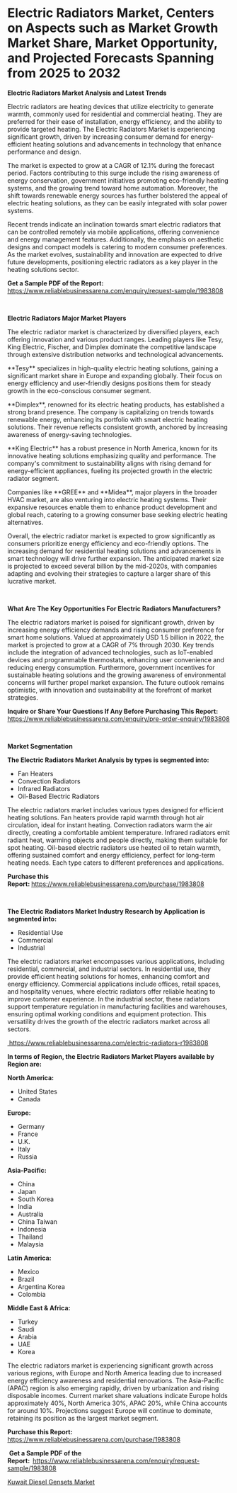 <p><h1>Electric Radiators Market, Centers on Aspects such as Market Growth Market Share, Market Opportunity, and Projected Forecasts Spanning from 2025 to 2032</h1></p><p><strong>Electric Radiators Market Analysis and Latest Trends</strong></p>
<p><p>Electric radiators are heating devices that utilize electricity to generate warmth, commonly used for residential and commercial heating. They are preferred for their ease of installation, energy efficiency, and the ability to provide targeted heating. The Electric Radiators Market is experiencing significant growth, driven by increasing consumer demand for energy-efficient heating solutions and advancements in technology that enhance performance and design.</p><p>The market is expected to grow at a CAGR of 12.1% during the forecast period. Factors contributing to this surge include the rising awareness of energy conservation, government initiatives promoting eco-friendly heating systems, and the growing trend toward home automation. Moreover, the shift towards renewable energy sources has further bolstered the appeal of electric heating solutions, as they can be easily integrated with solar power systems.</p><p>Recent trends indicate an inclination towards smart electric radiators that can be controlled remotely via mobile applications, offering convenience and energy management features. Additionally, the emphasis on aesthetic designs and compact models is catering to modern consumer preferences. As the market evolves, sustainability and innovation are expected to drive future developments, positioning electric radiators as a key player in the heating solutions sector.</p></p>
<p><strong>Get a Sample PDF of the Report:&nbsp;</strong> <a href="https://www.reliablebusinessarena.com/enquiry/request-sample/1983808?utm_campaign=2131&utm_medium=2&utm_source=Github&utm_content=ia&utm_term=20022025&utm_id=electric-radiators">https://www.reliablebusinessarena.com/enquiry/request-sample/1983808</a></p>
<p>&nbsp;</p>
<p><strong>Electric Radiators Major Market Players</strong></p>
<p><p>The electric radiator market is characterized by diversified players, each offering innovation and various product ranges. Leading players like Tesy, King Electric, Fischer, and Dimplex dominate the competitive landscape through extensive distribution networks and technological advancements.</p><p>**Tesy** specializes in high-quality electric heating solutions, gaining a significant market share in Europe and expanding globally. Their focus on energy efficiency and user-friendly designs positions them for steady growth in the eco-conscious consumer segment.</p><p>**Dimplex**, renowned for its electric heating products, has established a strong brand presence. The company is capitalizing on trends towards renewable energy, enhancing its portfolio with smart electric heating solutions. Their revenue reflects consistent growth, anchored by increasing awareness of energy-saving technologies.</p><p>**King Electric** has a robust presence in North America, known for its innovative heating solutions emphasizing quality and performance. The company's commitment to sustainability aligns with rising demand for energy-efficient appliances, fueling its projected growth in the electric radiator segment.</p><p>Companies like **GREE** and **Midea**, major players in the broader HVAC market, are also venturing into electric heating systems. Their expansive resources enable them to enhance product development and global reach, catering to a growing consumer base seeking electric heating alternatives.</p><p>Overall, the electric radiator market is expected to grow significantly as consumers prioritize energy efficiency and eco-friendly options. The increasing demand for residential heating solutions and advancements in smart technology will drive further expansion. The anticipated market size is projected to exceed several billion by the mid-2020s, with companies adapting and evolving their strategies to capture a larger share of this lucrative market.</p></p>
<p>&nbsp;</p>
<p><strong>What Are The Key Opportunities For Electric Radiators Manufacturers?</strong></p>
<p><p>The electric radiators market is poised for significant growth, driven by increasing energy efficiency demands and rising consumer preference for smart home solutions. Valued at approximately USD 1.5 billion in 2022, the market is projected to grow at a CAGR of 7% through 2030. Key trends include the integration of advanced technologies, such as IoT-enabled devices and programmable thermostats, enhancing user convenience and reducing energy consumption. Furthermore, government incentives for sustainable heating solutions and the growing awareness of environmental concerns will further propel market expansion. The future outlook remains optimistic, with innovation and sustainability at the forefront of market strategies.</p></p>
<p><strong>Inquire or Share Your Questions If Any Before Purchasing This Report:</strong> <a href="https://www.reliablebusinessarena.com/enquiry/pre-order-enquiry/1983808?utm_campaign=2131&utm_medium=2&utm_source=Github&utm_content=ia&utm_term=20022025&utm_id=electric-radiators">https://www.reliablebusinessarena.com/enquiry/pre-order-enquiry/1983808</a></p>
<p>&nbsp;</p>
<p><strong>Market Segmentation</strong></p>
<p><strong>The Electric Radiators Market Analysis by types is segmented into:</strong></p>
<p><ul><li>Fan Heaters</li><li>Convection Radiators</li><li>Infrared Radiators</li><li>Oil-Based Electric Radiators</li></ul></p>
<p><p>The electric radiators market includes various types designed for efficient heating solutions. Fan heaters provide rapid warmth through hot air circulation, ideal for instant heating. Convection radiators warm the air directly, creating a comfortable ambient temperature. Infrared radiators emit radiant heat, warming objects and people directly, making them suitable for spot heating. Oil-based electric radiators use heated oil to retain warmth, offering sustained comfort and energy efficiency, perfect for long-term heating needs. Each type caters to different preferences and applications.</p></p>
<p><strong>Purchase this Report:&nbsp;</strong><a href="https://www.reliablebusinessarena.com/purchase/1983808?utm_campaign=2131&utm_medium=2&utm_source=Github&utm_content=ia&utm_term=20022025&utm_id=electric-radiators">https://www.reliablebusinessarena.com/purchase/1983808</a></p>
<p>&nbsp;</p>
<p><strong>The Electric Radiators Market Industry Research by Application is segmented into:</strong></p>
<p><ul><li>Residential Use</li><li>Commercial</li><li>Industrial</li></ul></p>
<p><p>The electric radiators market encompasses various applications, including residential, commercial, and industrial sectors. In residential use, they provide efficient heating solutions for homes, enhancing comfort and energy efficiency. Commercial applications include offices, retail spaces, and hospitality venues, where electric radiators offer reliable heating to improve customer experience. In the industrial sector, these radiators support temperature regulation in manufacturing facilities and warehouses, ensuring optimal working conditions and equipment protection. This versatility drives the growth of the electric radiators market across all sectors.</p></p>
<p><a href="https://www.reliablebusinessarena.com/electric-radiators-r1983808?utm_campaign=2131&utm_medium=2&utm_source=Github&utm_content=ia&utm_term=20022025&utm_id=electric-radiators">&nbsp;https://www.reliablebusinessarena.com/electric-radiators-r1983808</a></p>
<p><strong>In terms of Region, the Electric Radiators Market Players available by Region are:</strong></p>
<p>
    <p> <strong> North America: </strong>
        <ul>
            <li>United States</li>
            <li>Canada</li>
        </ul>
        </p> 
    <p> <strong> Europe: </strong>
        <ul>
            <li>Germany</li>
            <li>France</li>
            <li>U.K.</li>
            <li>Italy</li>
            <li>Russia</li>
        </ul>
        </p> 
    <p> <strong> Asia-Pacific: </strong>
        <ul>
            <li>China</li>
            <li>Japan</li>
            <li>South Korea</li>
            <li>India</li>
            <li>Australia</li>
            <li>China Taiwan</li>
            <li>Indonesia</li>
            <li>Thailand</li>
            <li>Malaysia</li>
        </ul>
        </p> 
    <p> <strong> Latin America: </strong>
        <ul>
            <li>Mexico</li>
            <li>Brazil</li>
            <li>Argentina Korea</li>
            <li>Colombia</li>
        </ul>
        </p> 
    <p> <strong> Middle East & Africa: </strong>
        <ul>
            <li>Turkey</li>
            <li>Saudi</li>
            <li>Arabia</li>
            <li>UAE</li>
            <li>Korea</li>
        </ul>
    </p>
    </p>
<p><p>The electric radiators market is experiencing significant growth across various regions, with Europe and North America leading due to increased energy efficiency awareness and residential renovations. The Asia-Pacific (APAC) region is also emerging rapidly, driven by urbanization and rising disposable incomes. Current market share valuations indicate Europe holds approximately 40%, North America 30%, APAC 20%, while China accounts for around 10%. Projections suggest Europe will continue to dominate, retaining its position as the largest market segment.</p></p>
<p><strong>Purchase this Report: </strong><a href="https://www.reliablebusinessarena.com/purchase/1983808?utm_campaign=2131&utm_medium=2&utm_source=Github&utm_content=ia&utm_term=20022025&utm_id=electric-radiators">https://www.reliablebusinessarena.com/purchase/1983808</a></p>
<p>&nbsp;<strong>Get a Sample PDF of the Report:&nbsp;&nbsp;</strong><a href="https://www.reliablebusinessarena.com/enquiry/request-sample/1983808?utm_campaign=2131&utm_medium=2&utm_source=Github&utm_content=ia&utm_term=20022025&utm_id=electric-radiators">https://www.reliablebusinessarena.com/enquiry/request-sample/1983808</a></p>
<p><strong></strong></p>
<p><p><a href="https://github.com/SamiaChowdhury801/Market-Research-Report-List-1/blob/main/kuwait-diesel-gensets-market.md?utm_campaign=2131&utm_medium=2&utm_source=Github&utm_content=ia&utm_term=20022025&utm_id=electric-radiators">Kuwait Diesel Gensets Market</a></p></p>
